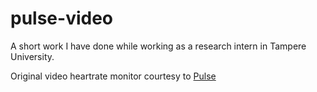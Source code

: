 # pulse-video

A short work I have done while working as a research intern in Tampere University.

Original video heartrate monitor courtesy to [Pulse](https://github.com/stanleyjzheng/Pulse?tab=readme-ov-file#setup)
